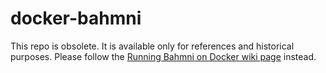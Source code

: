 # docker-bahmni
This repo is obsolete. It is available only for references and historical purposes. 
Please follow the [Running Bahmni on Docker wiki page](https://bahmni.atlassian.net/wiki/spaces/BAH/pages/299630726/Running+Bahmni+on+Docker) instead.
